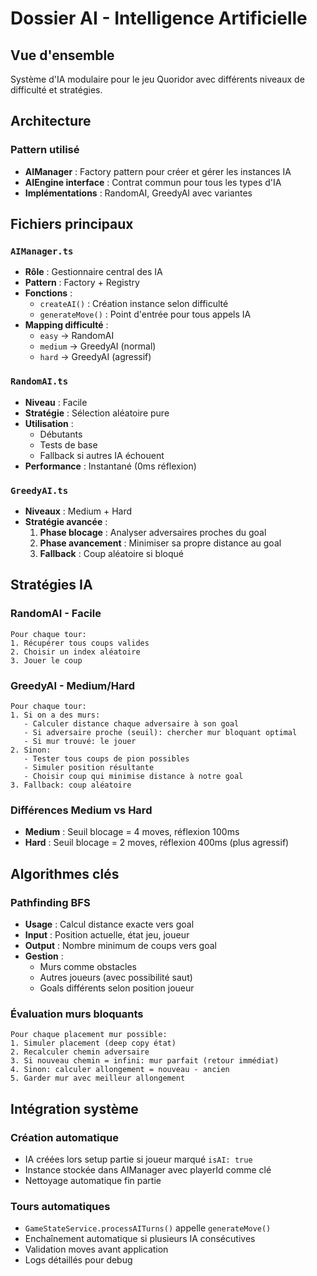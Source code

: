 # Dossier AI - Intelligence Artificielle

## Vue d'ensemble
Système d'IA modulaire pour le jeu Quoridor avec différents niveaux de difficulté et stratégies.

## Architecture

### Pattern utilisé
- **AIManager** : Factory pattern pour créer et gérer les instances IA
- **AIEngine interface** : Contrat commun pour tous les types d'IA
- **Implémentations** : RandomAI, GreedyAI avec variantes

## Fichiers principaux

### `AIManager.ts`
- **Rôle** : Gestionnaire central des IA
- **Pattern** : Factory + Registry
- **Fonctions** :
  - `createAI()` : Création instance selon difficulté
  - `generateMove()` : Point d'entrée pour tous appels IA
- **Mapping difficulté** :
  - `easy` → RandomAI
  - `medium` → GreedyAI (normal)
  - `hard` → GreedyAI (agressif)

### `RandomAI.ts`
- **Niveau** : Facile
- **Stratégie** : Sélection aléatoire pure
- **Utilisation** :
  - Débutants
  - Tests de base
  - Fallback si autres IA échouent
- **Performance** : Instantané (0ms réflexion)

### `GreedyAI.ts`
- **Niveaux** : Medium + Hard
- **Stratégie avancée** :
  1. **Phase blocage** : Analyser adversaires proches du goal
  2. **Phase avancement** : Minimiser sa propre distance au goal
  3. **Fallback** : Coup aléatoire si bloqué

## Stratégies IA

### RandomAI - Facile
```
Pour chaque tour:
1. Récupérer tous coups valides
2. Choisir un index aléatoire
3. Jouer le coup
```

### GreedyAI - Medium/Hard
```
Pour chaque tour:
1. Si on a des murs:
   - Calculer distance chaque adversaire à son goal
   - Si adversaire proche (seuil): chercher mur bloquant optimal
   - Si mur trouvé: le jouer
2. Sinon:
   - Tester tous coups de pion possibles
   - Simuler position résultante
   - Choisir coup qui minimise distance à notre goal
3. Fallback: coup aléatoire
```

### Différences Medium vs Hard
- **Medium** : Seuil blocage = 4 moves, réflexion 100ms
- **Hard** : Seuil blocage = 2 moves, réflexion 400ms (plus agressif)

## Algorithmes clés

### Pathfinding BFS
- **Usage** : Calcul distance exacte vers goal
- **Input** : Position actuelle, état jeu, joueur
- **Output** : Nombre minimum de coups vers goal
- **Gestion** :
  - Murs comme obstacles
  - Autres joueurs (avec possibilité saut)
  - Goals différents selon position joueur

### Évaluation murs bloquants
```
Pour chaque placement mur possible:
1. Simuler placement (deep copy état)
2. Recalculer chemin adversaire
3. Si nouveau chemin = infini: mur parfait (retour immédiat)
4. Sinon: calculer allongement = nouveau - ancien
5. Garder mur avec meilleur allongement
```

## Intégration système

### Création automatique
- IA créées lors setup partie si joueur marqué `isAI: true`
- Instance stockée dans AIManager avec playerId comme clé
- Nettoyage automatique fin partie

### Tours automatiques
- `GameStateService.processAITurns()` appelle `generateMove()`
- Enchaînement automatique si plusieurs IA consécutives
- Validation moves avant application
- Logs détaillés pour debug
